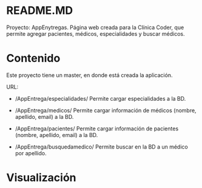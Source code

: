 # README.MD
Proyecto: AppEnytregas. Página web creada para la Clínica Coder, que permite agregar pacientes, médicos, especialidades y buscar médicos.

# Contenido
Este proyecto tiene un master, en donde está creada la aplicación. 

URL:
* /AppEntrega/especialidades/
Permite cargar especialidades a la BD.

* /AppEntrega/medicos/
Permite cargar información de médicos (nombre, apellido, email) a la BD.

* /AppEntrega/pacientes/
Permite cargar información de pacientes (nombre, apellido, email) a la BD.

* /AppEntrega/busquedamedico/
Permite buscar en la BD a un médico por apellido.


# Visualización

